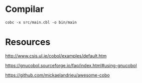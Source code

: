 # Compilar

    cobc -x src/main.cbl -o bin/main


# Resources

http://www.csis.ul.ie/cobol/examples/default.htm

https://gnucobol.sourceforge.io/faq/index.html#using-gnucobol

https://github.com/mickaelandrieu/awesome-cobo